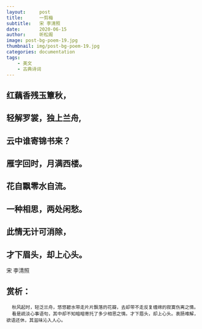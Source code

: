 ```yaml
---
layout:     post
title:      一剪梅
subtitle:   宋 李清照
date:       2020-06-15
author:     听松阁
image: post-bg-poem-19.jpg
thumbnail: img/post-bg-poem-19.jpg
categories: documentation
tags:
    - 美文
    - 古典诗词
---
```


## 红藕香残玉簟秋，
## 轻解罗裳，独上兰舟,
## 云中谁寄锦书来？
## 雁字回时，月满西楼。

## 花自飘零水自流。
## 一种相思，两处闲愁。
## 此情无计可消除，
## 才下眉头，却上心头。

宋 李清照

## 赏析：
      秋风起时，轻泛兰舟，悠悠碧水带走片片飘落的花瓣，去却带不走反复缠绵的寂寞伤离之情。
      看是疏淡心事语句，其中却不知暗暗寄托了多少相思之情。才下眉头，却上心头。衷肠难解，欲语还休，其滋味沁入人心。
